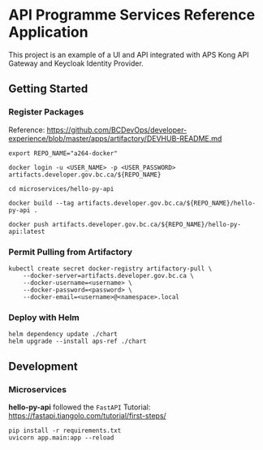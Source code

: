 # API Programme Services Reference Application

This project is an example of a UI and API integrated with APS Kong API Gateway and Keycloak Identity Provider.

## Getting Started

### Register Packages

Reference: https://github.com/BCDevOps/developer-experience/blob/master/apps/artifactory/DEVHUB-README.md

```
export REPO_NAME="a264-docker"

docker login -u <USER_NAME> -p <USER_PASSWORD> artifacts.developer.gov.bc.ca/${REPO_NAME}

cd microservices/hello-py-api

docker build --tag artifacts.developer.gov.bc.ca/${REPO_NAME}/hello-py-api .

docker push artifacts.developer.gov.bc.ca/${REPO_NAME}/hello-py-api:latest
```

### Permit Pulling from Artifactory

```
kubectl create secret docker-registry artifactory-pull \
    --docker-server=artifacts.developer.gov.bc.ca \
    --docker-username=<username> \
    --docker-password=<password> \
    --docker-email=<username>@<namespace>.local
```

### Deploy with Helm

```
helm dependency update ./chart
helm upgrade --install aps-ref ./chart
```

## Development

### Microservices

**hello-py-api** followed the `FastAPI` Tutorial: https://fastapi.tiangolo.com/tutorial/first-steps/

```
pip install -r requirements.txt
uvicorn app.main:app --reload
```
